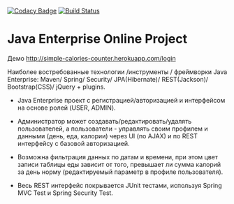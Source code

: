[![Codacy Badge](https://api.codacy.com/project/badge/Grade/e8c6d0244b6b4fb3bce0330f2d93e2c0)](https://www.codacy.com/app/javawebinar/topjava)
[![Build Status](https://travis-ci.org/JavaWebinar/topjava.svg?branch=master)](https://travis-ci.org/JavaWebinar/topjava)

Java Enterprise Online Project
===============================

Демо http://simple-calories-counter.herokuapp.com/login

Наиболее востребованные технологии /инструменты / фреймворки Java Enterprise:
Maven/ Spring/ Security/ JPA(Hibernate)/ REST(Jackson)/ Bootstrap(CSS)/ jQuery + plugins.

- Java Enterprise проект с регистрацией/авторизацией и интерфейсом на основе ролей (USER, ADMIN). 

- Администратор может создавать/редактировать/удалять пользователей, а пользователи - управлять своим профилем и данными (день, еда, калории) через UI (по AJAX) и по REST интерфейсу с базовой авторизацией. 

- Возможна фильтрация данных по датам и времени, при этом цвет записи таблицы еды зависит от того, превышает ли сумма калорий за день норму (редактируемый параметр в профиле пользователя). 

- Весь REST интерфейс покрывается JUnit тестами, используя Spring MVC Test и Spring Security Test.
